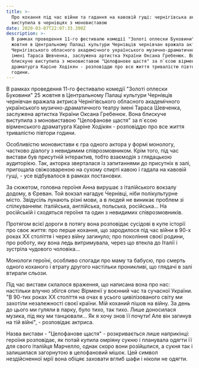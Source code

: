 ```yaml
---
title: >-
  Про кохання під час війни та гадання на кавовій гущі: чернігівська актриса
  виступила в чернівцях з моновиставою
date: 2020-03-07T22:07:33.390Z
description: >-
  В рамках проведення 11-го фестивалю комедії "Золоті оплески Буковини" 25
  жовтня в Центральному Палаці культури Чернівців чернівчан вражала актриса
  Чернігівського обласного академічного українського музично-драматичного театру
  імені Тараса Шевченка, заслужена артистка України Оксана Гребенюк. Вона
  блискуче виступила з моновиставою "Целофанове щастя" за п`єсою вірменського
  драматурга Каріне Ходікян - розповіддю про все життя тривалістю півтори
  години.
---
```

В рамках проведення 11-го фестивалю комедії "Золоті оплески Буковини" 25 жовтня в Центральному Палаці культури Чернівців чернівчан вражала актриса Чернігівського обласного академічного українського музично-драматичного театру імені Тараса Шевченка, заслужена артистка України Оксана Гребенюк. Вона блискуче виступила з моновиставою "Целофанове щастя" за п`єсою вірменського драматурга Каріне Ходікян - розповіддю про все життя тривалістю півтори години.

Особливістю моновистави є гра одного актора у формі монологу, частково діалогу з невидимим співрозмовником. Крім того, під час вистави був присутній інтерактив, тобто взаємодія з глядацькою аудиторією. Так, акторка зверталася із запитаннями до присутніх в залі, пригощала свіжозвареною на сухому спирті кавою і гадала на кавовій гущі, - усе відбувалося в рамках постановки.

За сюжетом, головна героїня Анна вирушає з італійського вокзалу додому, в Єреван. Той вокзал нагадує Чернівці, ніби полікультурне місто. Звідусіль лунають різні мови, а в людей не виникає проблем зі спілкуванням: італійська, англійська, польська, російська... На російській і сходяться героїня та один з невидимих співрозмовників.

Протягом всієї дороги в потягу вона розповідає сусідові в купе історії про своє життя: про перше кохання, що зародилося під час війни в 90-х роках ХХ століття і через війну загинуло; про покоління своєї родини, про роботу, яку вона ледь витримувала, через що втекла до Італії і зустріла чудового чоловіка…

Монологи героїні, особливо спогади про маму та бабусю, про смерть одного коханого і втрату другого настільки проникливі, що глядачі в залі втирали сльози.

Під час вистави склалося враження, що написана вона про нас: настільки влучно збігся опис Вірменії у воєнний час та сучасної України. "В 90-тих роках ХХ століття на очах в усього цивілізованого світу ми захотіли незалежності своєї країни. Мій коханий пішов на війну. За день до цього ми гуляли в парку, було тихо, так тихо. Лише доносилася музика, під яку ми танцювали... Як я хочу знов її почути! Але він загинув на тій війні", - розповідає актриса.

Назва вистави - "Целофанове щастя" - розкривається лише наприкінці: героїня розповідає, як потай купила омріяну сукню і планувала одягти її для свого італійця Марчелло, однак скоро вони розійшлися, а сукня так і залишилася загорнутою в целофановий мішок. Цей символ нездійсненної мрії вона обіцяє заховати вглиб шафи і ніколи не одягти.
